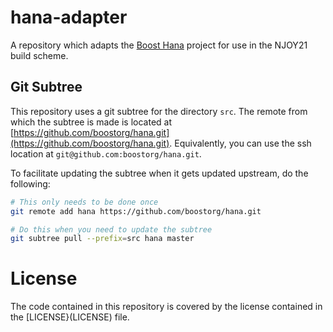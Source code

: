 # hana-adapter
A repository which adapts the [Boost Hana](https://github.com/boostorg/hana) project for use in the NJOY21 build scheme.

## Git Subtree
This repository uses a git subtree for the directory `src`. The remote from which the subtree is made is located at [https://github.com/boostorg/hana.git](https://github.com/boostorg/hana.git). Equivalently, you can use the ssh location at `git@github.com:boostorg/hana.git`.

To facilitate updating the subtree when it gets updated upstream, do the following:

```bash
# This only needs to be done once
git remote add hana https://github.com/boostorg/hana.git

# Do this when you need to update the subtree
git subtree pull --prefix=src hana master
```

# License
The code contained in this repository is covered by the license contained in the [LICENSE}(LICENSE) file.

